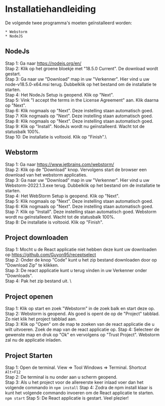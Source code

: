 # Installatiehandleiding

De volgende twee programma's moeten geïnstalleerd worden:

    * Webstorm
    * NodeJS

## NodeJs

Stap 1: Ga naar https://nodejs.org/en/ \
Stap 2: Klik op het groene bloekje met "18.5.0 Current". De download wordt gestart.\
Stap 3: Ga naar uw "Download" map in uw "Verkenner". Hier vind u uw node-v18.5.0-x64.msi terug. Dubbelklik op het bestand om de installatie te starten.\
Stap 4: Het NodeJs Setup is geopend. Klik op "Next".\
Stap 5: Vink "I accept the terms in the License Agreement" aan. Klik daarna op "Next". \
Stap 6: Klik nogmaals op "Next". Deze instelling staan automatisch goed. \
Stap 7: Klik nogmaals op "Next". Deze instelling staan automatisch goed. \
Stap 8: Klik nogmaals op "Next". Deze instelling staan automatisch goed. \
Stap 9: Klik op "Install". NodeJs wordt nu geïnstalleerd. Wacht tot de statusbalk 100%. \
Stap 10: De installatie is voltooid. Klik op "Finish".\

## Webstorm

Stap 1: Ga naar https://www.jetbrains.com/webstorm/ \
Stap 2: Klik op de "Download" knop. Vervolgens start de browser een download van het webstorm applicaties.\
Stap 3: Ga naar uw "Download" map in uw "Verkenner". Hier vind u uw Webstorm-2022.1.3.exe terug. Dubbelklik op het bestand om de installatie te starten.\
Stap 4: Het WebStorm Setup is geopend. Klik op "Next".\
Stap 5: Klik nogmaals op "Next". Deze instelling staan automatisch goed. \
Stap 6: Klik nogmaals op "Next". Deze instelling staan automatisch goed. \
Stap 7: Klik op "Install". Deze instelling staan automatisch goed. Webstorm wordt nu geïnstalleerd. Wacht tot de statusbalk 100%. \
Stap 8: De installatie is voltooid. Klik op "Finish".



## Project downloaden
Stap 1: Mocht u de React applicatie niet hebben deze kunt uw downloaden op https://github.com/Guyon95/receptselect \
Stap 2: Onder de knop "Code" kunt u het zip bestand downloaden door op "Download Zip" te klikken. \
Stap 3: De react applicatie kunt u terug vinden in uw Verkenner onder "Downloads". \
Stap 4: Pak het zip bestand uit. \

## Project openen
Stap 1: Klik op start en zoek "Webstorm" in de zoek balk en start deze op.\
Stap 2: Webstorm is geopend. Als goed is opent de op de "Project" tabblad. Zo niet klik het project tabblad aan.\
Stap 3: Klik op "Open" om de map te zoeken van de react applicatie die u wilt uitvoeren. Zoek de map van de react applicatie op.
Stap 4: Selecteer de gewenste map en druk op "Ok" en vervolgens op "Trust Project". Webstorm zal nu de applicatie inladen.

## Project Starten
Stap 1: Open de terminal. View => Tool Windows => Terminal. Shortcut `Alt+F12` \
Stap 2: De terminal is nu onder aan u scherm geopend. \
Stap 3: Als u het project voor de allereerste keer inlaad voer dan het volgende commando in `npm install`
Stap 4: Zodra de npm install klaar is kunt het volgende commando invoeren om de React applicatie te starten. `npm start`
Stap 5: De React applicatie is gestart. Veel plezier!